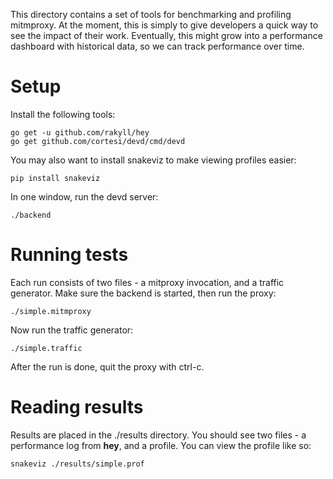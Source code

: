 
This directory contains a set of tools for benchmarking and profiling mitmproxy.
At the moment, this is simply to give developers a quick way to see the impact
of their work. Eventually, this might grow into a performance dashboard with
historical data, so we can track performance over time.


# Setup

Install the following tools:

    go get -u github.com/rakyll/hey
    go get github.com/cortesi/devd/cmd/devd

You may also want to install snakeviz to make viewing profiles easier:

    pip install snakeviz

In one window, run the devd server:

    ./backend


# Running tests

Each run consists of two files - a mitproxy invocation, and a traffic generator.
Make sure the backend is started, then run the proxy:

    ./simple.mitmproxy

Now run the traffic generator:

    ./simple.traffic

After the run is done, quit the proxy with ctrl-c.


# Reading results

Results are placed in the ./results directory. You should see two files - a
performance log from **hey**, and a profile. You can view the profile like so:

    snakeviz ./results/simple.prof













